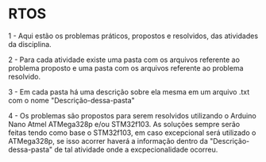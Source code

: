 # RTOS

1 - Aqui estão os problemas práticos, propostos e resolvidos, das atividades da disciplina.

2 - Para cada atividade existe uma pasta com os arquivos referente ao problema proposto
        e uma pasta com os arquivos referente ao problema resolvido.

3 - Em cada pasta há uma descrição sobre ela mesma em um arquivo .txt com o nome "Descrição-dessa-pasta"

4 - Os problemas são propostos para serem resolvidos utilizando o Arduino Nano Atmel ATMega328p e/ou STM32f103.
    As soluções sempre serão feitas tendo como base o STM32f103, em caso excepcional será utilizado o ATMega328p,
    se isso acorrer haverá a informação dentro da "Descrição-dessa-pasta" de tal atividade onde a excpecionalidade ocorreu.
